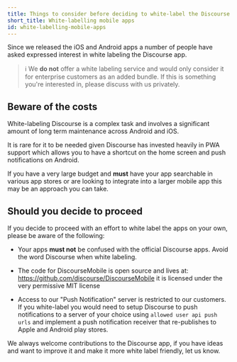 ```yaml
---
title: Things to consider before deciding to white-label the Discourse Mobile apps
short_title: White-labelling mobile apps
id: white-labelling-mobile-apps
---
```


Since we released the iOS and Android apps a number of people have asked expressed interest in white labeling the Discourse app.

> :information_source: We **do not** offer a white labeling service and would only consider it for enterprise customers as an added bundle. If this is something you're interested in, please discuss with us privately.

## Beware of the costs

White-labeling Discourse is a complex task and involves a significant amount of long term maintenance across Android and iOS.

It is rare for it to be needed given Discourse has invested heavily in PWA support which allows you to have a shortcut on the home screen and push notifications on Android.

If you have a very large budget and **must** have your app searchable in various app stores or are looking to integrate into a larger mobile app this may be an approach you can take.

## Should you decide to proceed

If you decide to proceed with an effort to white label the apps on your own, please be aware of the following:

- Your apps **must not** be confused with the official Discourse apps. Avoid the word Discourse when white labeling.

- The code for DiscourseMobile is open source and lives at: https://github.com/discourse/DiscourseMobile it is licensed under the very permissive MIT license

- Access to our "Push Notification" server is restricted to our customers. If you white-label you would need to setup Discourse to push notifications to a server of your choice using `allowed user api push urls` and implement a push notification receiver that re-publishes to Apple and Android play stores.

We always welcome contributions to the Discourse app, if you have ideas and want to improve it and make it more white label friendly, let us know.
